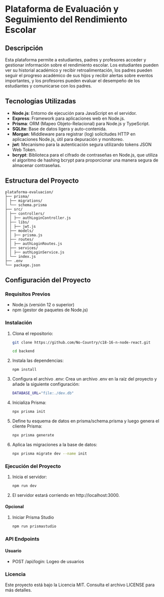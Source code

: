 # Plataforma de Evaluación y Seguimiento del Rendimiento Escolar

## Descripción

Esta plataforma permite a estudiantes, padres y profesores acceder y gestionar información sobre el rendimiento escolar. Los estudiantes pueden ver su historial académico y recibir retroalimentación, los padres pueden seguir el progreso académico de sus hijos y recibir alertas sobre eventos importantes, y los profesores pueden evaluar el desempeño de los estudiantes y comunicarse con los padres.

## Tecnologías Utilizadas

- **Node.js**: Entorno de ejecución para JavaScript en el servidor.
- **Express**: Framework para aplicaciones web en Node.js.
- **Prisma**: ORM (Mapeo Objeto-Relacional) para Node.js y TypeScript.
- **SQLite**: Base de datos ligera y auto-contenida.
- **Morgan**: Middleware para registrar (log) solicitudes HTTP en aplicaciones Node.js, útil para depuración y monitoreo.
- **jwt**: Mecanismo para la autenticación segura utilizando tokens JSON Web Token.
- **bcrypt**: Biblioteca para el cifrado de contraseñas en Node.js, que utiliza el algoritmo de hashing bcrypt para proporcionar una manera segura de almacenar contraseñas.

## Estructura del Proyecto
```
plataforma-evaluacion/
├── prisma/
│ ├── migrations/
│ └── schema.prisma
├── src/
│ ├── controllers/
│ │ ├── authLoginController.js
│ ├── libs/
│ │ ├── jwt.js
│ ├── models/
│ │ ├── prisma.js
│ ├── routes/
│ │ ├── authLoginRoutes.js
│ ├── services/
│ │ ├── authLoginService.js
│ └── index.js
├── .env
└── package.json
```
## Configuración del Proyecto

### Requisitos Previos

- Node.js (versión 12 o superior)
- npm (gestor de paquetes de Node.js)

### Instalación

1. Clona el repositorio:
   ```bash
   git clone https://github.com/No-Country/c18-16-n-node-react.git
   ```
   ```bash
   cd backend
   ```
2. Instala las dependencias:
   ```bash
   npm install
   ```
3. Configura el archivo .env:
   Crea un archivo .env en la raíz del proyecto y añade la siguiente configuración:
   ```bash
   DATABASE_URL="file:./dev.db"
   ```
4. Inicializa Prisma:
   ```bash
   npx prisma init
   ```
5. Define tu esquema de datos en prisma/schema.prisma y luego genera el cliente Prisma:
   ```bash
   npx prisma generate
   ```
6. Aplica las migraciones a la base de datos:
   ```bash
   npx prisma migrate dev --name init
   ```

### Ejecución del Proyecto

1. Inicia el servidor:
    ```bash
    npm run dev
    ```
2. El servidor estará corriendo en http://localhost:3000.

#### Opcional

1. Iniciar Prisma Studio
   ```bash
   npm run prismastudio
   ```

### API Endpoints

#### Usuario
* POST /api/login: Logeo de usuarios

### Licencia

Este proyecto está bajo la Licencia MIT. Consulta el archivo LICENSE para más detalles.